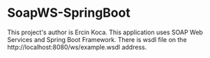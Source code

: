 # SoapWS-SpringBoot
This project's author is Ercin Koca. This application uses SOAP Web Services and Spring Boot Framework. There is wsdl file on the 
http://localhost:8080/ws/example.wsdl address.
